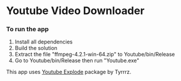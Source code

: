# Youtube Video Downloader
### To run the app
1. Install all dependencies
2. Build the solution
3. Extract the file "ffmpeg-4.2.1-win-64.zip" to Youtube/bin/Release
4. Go to Youtube/bin/Release then run "Youtube.exe"

This app uses [Youtube Explode](https://github.com/Tyrrrz/YoutubeExplode) package by Tyrrrz.
